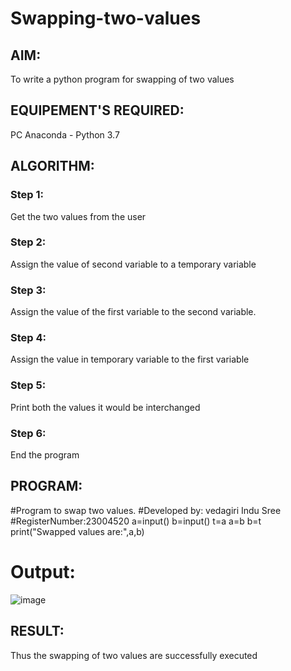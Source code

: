 # Swapping-two-values
## AIM:
To write a python program for swapping of two values
## EQUIPEMENT'S REQUIRED: 
PC Anaconda - Python 3.7
## ALGORITHM: 
### Step 1:
Get the two values from the user
### Step 2: 
Assign the value of second variable to a temporary variable 
### Step 3: 
Assign the value of the first variable to the second variable.
### Step 4:  
Assign the value in temporary variable to the first variable
### Step 5: 
Print both the values it would be interchanged
### Step 6: 
End the program
## PROGRAM:
#Program to swap two values.
#Developed by: vedagiri Indu Sree
#RegisterNumber:23004520
a=input()
b=input()
t=a
a=b
b=t
print("Swapped values are:",a,b)
# Output:


![image](https://github.com/vedagiriindusree/Swapping-two-values/assets/149366776/b21eefc5-0657-40ed-aec5-73cabe61e578)



## RESULT:
Thus the swapping of two values are successfully executed



